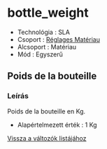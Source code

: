 # bottle\_weight

* Technológia : SLA
* Csoport : [Réglages Matériau](../sla_printer/sla_parameters.md)
* Alcsoport : Matériau
* Mód : Egyszerű

## Poids de la bouteille

### Leírás

Poids de la bouteille en Kg.

* Alapértelmezett érték : 1 Kg

[Vissza a változók listájához](/)

